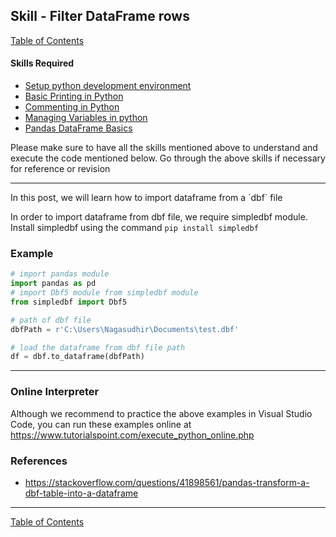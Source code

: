 ## Skill - Filter DataFrame rows
[Table of Contents](https://nagasudhir.blogspot.com/2020/04/taming-python-table-of-contents.html)

#### Skills Required
* [Setup python development environment](https://nagasudhir.blogspot.com/2020/04/setup-python-development-environment_14.html)
* [Basic Printing in Python](https://nagasudhir.blogspot.com/2020/04/basic-printing-in-python.html)
* [Commenting in Python](https://nagasudhir.blogspot.com/2020/04/comments-in-python.html)
* [Managing Variables in python](https://nagasudhir.blogspot.com/2020/04/managing-variables-in-python.html)
* [Pandas DataFrame Basics](https://nagasudhir.blogspot.com/2020/05/pandas-dataframe-basics.html)

Please make sure to have all the skills mentioned above to understand and execute the code mentioned below. Go through the above skills if necessary for reference or revision

<hr/>
In this post, we will learn how to import dataframe from a `dbf` file

In order to import dataframe from dbf file, we require simpledbf module.
Install simpledbf using the command `pip install simpledbf`

### Example
```python
# import pandas module
import pandas as pd
# import Dbf5 module from simpledbf module
from simpledbf import Dbf5

# path of dbf file
dbfPath = r'C:\Users\Nagasudhir\Documents\test.dbf'

# load the dataframe from dbf file path
df = dbf.to_dataframe(dbfPath)
```

<hr/>

### Online Interpreter
Although we recommend to practice the above examples in Visual Studio Code, you can run these examples online at https://www.tutorialspoint.com/execute_python_online.php

### References
* https://stackoverflow.com/questions/41898561/pandas-transform-a-dbf-table-into-a-dataframe

<hr/>

[Table of Contents](https://nagasudhir.blogspot.com/2020/04/taming-python-table-of-contents.html)




<!--stackedit_data:
eyJwcm9wZXJ0aWVzIjoidGl0bGU6IEltcG9ydCBwYW5kYXMgRG
F0YUZyYW1lIGZyb20gREJGIGZpbGVcbmF1dGhvcjogTmFnYXN1
ZGhpciBQdWxsYVxuZGF0ZTogJzIwMjAtMDYtMTgnXG50YWdzOi
AnbGVhcm5pbmcsIHB5dGhvbiwgdGFtaW5nX3B5dGhvbl9za2ls
bCdcbmNhdGVnb3JpZXM6IHRhbWluZ19weXRob25fc2tpbGxcbi
IsImhpc3RvcnkiOlstMTg2MDg4Mjk1MiwtMTI1MzM0MTQ0Ml19

-->